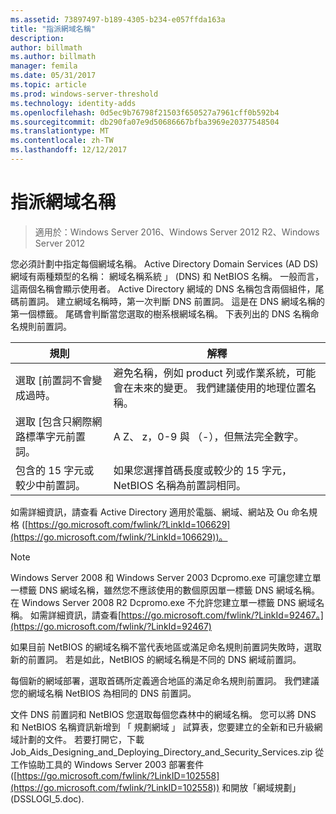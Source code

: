 ```yaml
---
ms.assetid: 73897497-b189-4305-b234-e057ffda163a
title: "指派網域名稱"
description: 
author: billmath
ms.author: billmath
manager: femila
ms.date: 05/31/2017
ms.topic: article
ms.prod: windows-server-threshold
ms.technology: identity-adds
ms.openlocfilehash: 0d5ec9b76798f21503f650527a7961cff0b592b4
ms.sourcegitcommit: db290fa07e9d50686667bfba3969e20377548504
ms.translationtype: MT
ms.contentlocale: zh-TW
ms.lasthandoff: 12/12/2017
---
```

# <a name="assigning-domain-names"></a>指派網域名稱

>適用於：Windows Server 2016、Windows Server 2012 R2、Windows Server 2012

您必須計劃中指定每個網域名稱。 Active Directory Domain Services (AD DS) 網域有兩種類型的名稱： 網域名稱系統 」 (DNS) 和 NetBIOS 名稱。 一般而言，這兩個名稱會顯示使用者。 Active Directory 網域的 DNS 名稱包含兩個組件，尾碼前置詞。 建立網域名稱時，第一次判斷 DNS 前置詞。 這是在 DNS 網域名稱的第一個標籤。 尾碼會判斷當您選取的樹系根網域名稱。 下表列出的 DNS 名稱命名規則前置詞。  
  
|規則|解釋|  
|--------|---------------|  
|選取 [前置詞不會變成過時。|避免名稱，例如 product 列或作業系統，可能會在未來的變更。 我們建議使用的地理位置名稱。|  
|選取 [包含只網際網路標準字元前置詞。|A Z、 z，0-9 與 （-），但無法完全數字。|  
|包含的 15 字元或較少中前置詞。|如果您選擇首碼長度或較少的 15 字元，NetBIOS 名稱為前置詞相同。|  
  
如需詳細資訊，請查看 Active Directory 適用於電腦、網域、網站及 Ou 命名規格 ([https://go.microsoft.com/fwlink/?LinkId=106629](https://go.microsoft.com/fwlink/?LinkId=106629))。  
  
> [!NOTE]  
>  Windows Server 2008 和 Windows Server 2003 Dcpromo.exe 可讓您建立單一標籤 DNS 網域名稱，雖然您不應該使用的數個原因單一標籤 DNS 網域名稱。 在 Windows Server 2008 R2 Dcpromo.exe 不允許您建立單一標籤 DNS 網域名稱。 如需詳細資訊，請查看[https://go.microsoft.com/fwlink/?LinkId=92467。](https://go.microsoft.com/fwlink/?LinkId=92467)   
  
如果目前 NetBIOS 的網域名稱不當代表地區或滿足命名規則前置詞失敗時，選取新的前置詞。 若是如此，NetBIOS 的網域名稱是不同的 DNS 網域前置詞。  
  
每個新的網域部署，選取首碼所定義適合地區的滿足命名規則前置詞。 我們建議您的網域名稱 NetBIOS 為相同的 DNS 前置詞。  
  
文件 DNS 前置詞和 NetBIOS 您選取每個您森林中的網域名稱。 您可以將 DNS 和 NetBIOS 名稱資訊新增到 「 規劃網域 」 試算表，您要建立的全新和已升級網域計劃的文件。 若要打開它，下載 Job_Aids_Designing_and_Deploying_Directory_and_Security_Services.zip 從工作協助工具的 Windows Server 2003 部署套件 ([https://go.microsoft.com/fwlink/?LinkID=102558](https://go.microsoft.com/fwlink/?LinkID=102558)) 和開放「網域規劃」(DSSLOGI_5.doc).  
  


